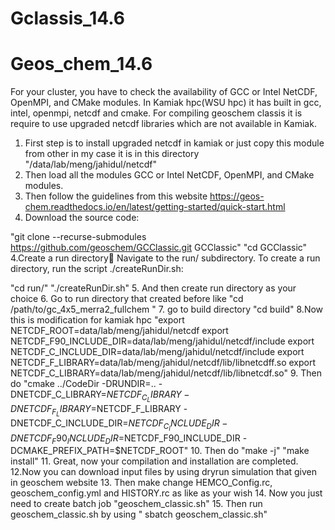 # Gclassis_14.6
# Geos_chem_14.6
For your cluster, you have to check the availability of GCC or Intel NetCDF, OpenMPI, and CMake modules.
In Kamiak hpc(WSU hpc) it has built in gcc, intel, openmpi, netcdf and cmake. For compiling geoschem classis it is require to use upgraded netcdf libraries which are not available in Kamiak.
1. First step is to install upgraded netcdf in kamiak or just copy this module from other in my case it is in this directory "/data/lab/meng/jahidul/netcdf"
2. Then load all the modules GCC or Intel NetCDF, OpenMPI, and CMake modules.
3. Then follow the guidelines from this website https://geos-chem.readthedocs.io/en/latest/getting-started/quick-start.html
4.  Download the source code:

"git clone --recurse-submodules https://github.com/geoschem/GCClassic.git GCClassic"
"cd GCClassic"
4.Create a run directory
Navigate to the run/ subdirectory. To create a run directory, run the script ./createRunDir.sh:

"cd run/"
"./createRunDir.sh"
5. And then create run directory as your choice
6. Go to run directory that created before like
"cd /path/to/gc_4x5_merra2_fullchem "
7. go to build directory 
 "cd build"
8.Now this is modification for kamiak hpc
"export NETCDF_ROOT=data/lab/meng/jahidul/netcdf
export NETCDF_F90_INCLUDE_DIR=data/lab/meng/jahidul/netcdf/include
export NETCDF_C_INCLUDE_DIR=data/lab/meng/jahidul/netcdf/include
export NETCDF_F_LIBRARY=data/lab/meng/jahidul/netcdf/lib/libnetcdff.so
export NETCDF_C_LIBRARY=data/lab/meng/jahidul/netcdf/lib/libnetcdf.so"
9. Then do
"cmake ../CodeDir -DRUNDIR=..   -DNETCDF_C_LIBRARY=$NETCDF_C_LIBRARY   -DNETCDF_F_LIBRARY=$NETCDF_F_LIBRARY   -DNETCDF_C_INCLUDE_DIR=$NETCDF_C_INCLUDE_DIR   -DNETCDF_F90_INCLUDE_DIR=$NETCDF_F90_INCLUDE_DIR   -DCMAKE_PREFIX_PATH=$NETCDF_ROOT"
10. Then do 
"make -j"
"make install"
11. Great, now your compilation and installation are completed.
12.Now you can download input files by using dryrun simulation that given in geoschem website
13. Then make change HEMCO_Config.rc, geoschem_config.yml and HISTORY.rc as like as your wish
14. Now you just need to create batch job "geoschem_classic.sh" 
15. Then run geoschem_classic.sh by using " sbatch geoschem_classic.sh"
